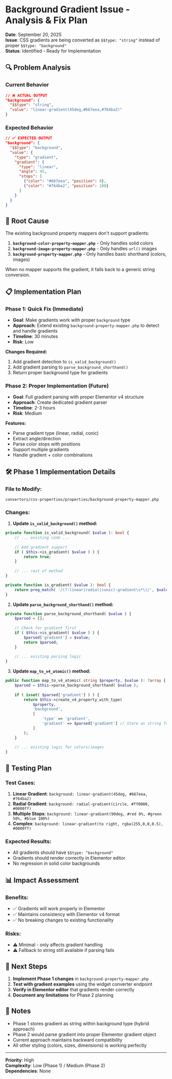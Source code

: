 # Background Gradient Issue - Analysis & Fix Plan

**Date**: September 20, 2025  
**Issue**: CSS gradients are being converted as `$$type: "string"` instead of proper `$$type: "background"`  
**Status**: Identified - Ready for Implementation  

## 🔍 **Problem Analysis**

### Current Behavior
```json
// ❌ ACTUAL OUTPUT
"background": {
  "$$type": "string",
  "value": "linear-gradient(45deg,#667eea,#764ba2)"
}
```

### Expected Behavior
```json
// ✅ EXPECTED OUTPUT
"background": {
  "$$type": "background",
  "value": {
    "type": "gradient",
    "gradient": {
      "type": "linear",
      "angle": 45,
      "stops": [
        {"color": "#667eea", "position": 0},
        {"color": "#764ba2", "position": 100}
      ]
    }
  }
}
```

## 🎯 **Root Cause**

The existing background property mappers don't support gradients:

1. **`background-color-property-mapper.php`** - Only handles solid colors
2. **`background-image-property-mapper.php`** - Only handles `url()` images  
3. **`background-property-mapper.php`** - Only handles basic shorthand (colors, images)

When no mapper supports the gradient, it falls back to a generic string conversion.

## 📋 **Implementation Plan**

### **Phase 1: Quick Fix (Immediate)**
- **Goal**: Make gradients work with proper `background` type
- **Approach**: Extend existing `background-property-mapper.php` to detect and handle gradients
- **Timeline**: 30 minutes
- **Risk**: Low

**Changes Required:**
1. Add gradient detection to `is_valid_background()`
2. Add gradient parsing to `parse_background_shorthand()`
3. Return proper background type for gradients

### **Phase 2: Proper Implementation (Future)**
- **Goal**: Full gradient parsing with proper Elementor v4 structure
- **Approach**: Create dedicated gradient parser
- **Timeline**: 2-3 hours
- **Risk**: Medium

**Features:**
- Parse gradient type (linear, radial, conic)
- Extract angle/direction
- Parse color stops with positions
- Support multiple gradients
- Handle gradient + color combinations

## 🛠️ **Phase 1 Implementation Details**

### **File to Modify:**
`convertors/css-properties/properties/background-property-mapper.php`

### **Changes:**

1. **Update `is_valid_background()` method:**
```php
private function is_valid_background( $value ): bool {
    // ... existing code ...
    
    // Add gradient support
    if ( $this->is_gradient( $value ) ) {
        return true;
    }
    
    // ... rest of method
}

private function is_gradient( $value ): bool {
    return preg_match( '/(?:linear|radial|conic)-gradient\s*\(/', $value );
}
```

2. **Update `parse_background_shorthand()` method:**
```php
private function parse_background_shorthand( $value ) {
    $parsed = [];
    
    // Check for gradient first
    if ( $this->is_gradient( $value ) ) {
        $parsed['gradient'] = $value;
        return $parsed;
    }
    
    // ... existing parsing logic
}
```

3. **Update `map_to_v4_atomic()` method:**
```php
public function map_to_v4_atomic( string $property, $value ): ?array {
    $parsed = $this->parse_background_shorthand( $value );
    
    if ( isset( $parsed['gradient'] ) ) {
        return $this->create_v4_property_with_type( 
            $property, 
            'background', 
            [
                'type' => 'gradient',
                'gradient' => $parsed['gradient'] // Store as string for now
            ]
        );
    }
    
    // ... existing logic for colors/images
}
```

## 🧪 **Testing Plan**

### **Test Cases:**
1. **Linear Gradient**: `background: linear-gradient(45deg, #667eea, #764ba2)`
2. **Radial Gradient**: `background: radial-gradient(circle, #ff0000, #0000ff)`
3. **Multiple Stops**: `background: linear-gradient(90deg, #red 0%, #green 50%, #blue 100%)`
4. **Complex**: `background: linear-gradient(to right, rgba(255,0,0,0.5), #0000ff)`

### **Expected Results:**
- All gradients should have `$$type: "background"`
- Gradients should render correctly in Elementor editor
- No regression in solid color backgrounds

## 📊 **Impact Assessment**

### **Benefits:**
- ✅ Gradients will work properly in Elementor
- ✅ Maintains consistency with Elementor v4 format
- ✅ No breaking changes to existing functionality

### **Risks:**
- ⚠️ Minimal - only affects gradient handling
- ⚠️ Fallback to string still available if parsing fails

## 🚀 **Next Steps**

1. **Implement Phase 1 changes** in `background-property-mapper.php`
2. **Test with gradient examples** using the widget converter endpoint
3. **Verify in Elementor editor** that gradients render correctly
4. **Document any limitations** for Phase 2 planning

## 📝 **Notes**

- Phase 1 stores gradient as string within background type (hybrid approach)
- Phase 2 would parse gradient into proper Elementor gradient object
- Current approach maintains backward compatibility
- All other styling (colors, sizes, dimensions) is working perfectly

---

**Priority**: High  
**Complexity**: Low (Phase 1) / Medium (Phase 2)  
**Dependencies**: None
